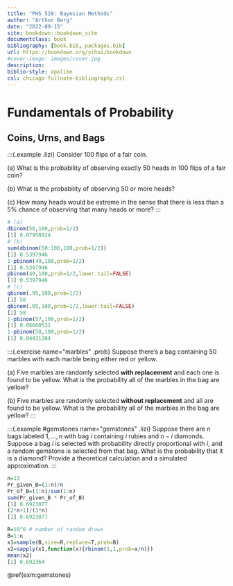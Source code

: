 ```yaml
--- 
title: "PHS 528: Bayesian Methods"
author: "Arthur Berg"
date: "2022-09-15"
site: bookdown::bookdown_site
documentclass: book
bibliography: [book.bib, packages.bib]
url: https://bookdown.org/yihui/bookdown
#cover-image: images/cover.jpg
description: 
biblio-style: apalike
csl: chicago-fullnote-bibliography.csl
---
```


# Fundamentals of Probability

## Coins, Urns, and Bags

:::{.example .lizi}
Consider 100 flips of a fair coin.

(a) What is the probability of observing exactly 50 heads in 100 flips of a fair coin?

(b) What is the probability of observing 50 or more heads?

(c) How many heads would be extreme in the sense that there is less than a 5% chance of observing that many heads or more?
:::


```r
# (a)
dbinom(50,100,prob=1/2)
[1] 0.07958924
# (b)
sum(dbinom(50:100,100,prob=1/2))
[1] 0.5397946
1-pbinom(49,100,prob=1/2)
[1] 0.5397946
pbinom(49,100,prob=1/2,lower.tail=FALSE)
[1] 0.5397946
# (c)
qbinom(.95,100,prob=1/2)
[1] 58
qbinom(.05,100,prob=1/2,lower.tail=FALSE)
[1] 58
1-pbinom(57,100,prob=1/2)
[1] 0.06660531
1-pbinom(58,100,prob=1/2)
[1] 0.04431304
```


:::{.exercise name="marbles" .prob}
Suppose there’s a bag containing 50 marbles with each marble being either red or yellow. 

(a) Five marbles are randomly selected **with replacement** and each one is found to be yellow. What is the probability all of the marbles in the bag are yellow?

(b) Five marbles are randomly selected **without replacement** and all are found to be yellow. What is the probability all of the marbles in the bag are yellow?
:::

:::{.example #gemstones name="gemstones" .lizi}
Suppose there are $n$ bags labeled $1,\ldots,n$ with bag $i$ containing $i$ rubies and $n-i$ diamonds. Suppose a bag $i$ is selected with probability directly proportional with $i$, and a random gemstone is selected from that bag. What is the probability that it is a diamond? Provide a theoretical calculation and a simulated approximation.
:::


```r
n=13
Pr_given_B=(1:n)/n
Pr_of_B=(1:n)/sum(1:n)
sum(Pr_given_B * Pr_of_B)
[1] 0.6923077
(2*n+1)/(3*n)
[1] 0.6923077

R=10^6 # number of random draws
B=1:n
x1=sample(B,size=R,replace=T,prob=B)
x2=sapply(x1,function(x){rbinom(1,1,prob=x/n)})
mean(x2)  
[1] 0.692364
```

\@ref(exm:gemstones)



